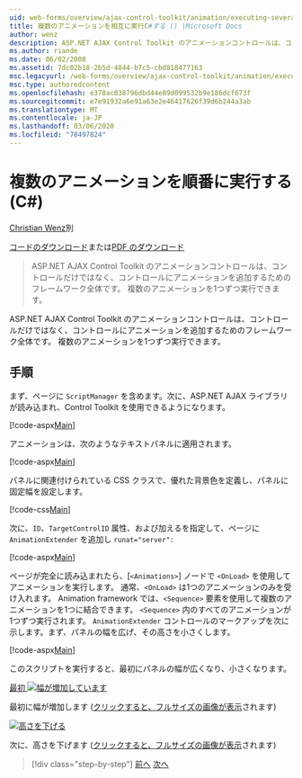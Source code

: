 ```yaml
---
uid: web-forms/overview/ajax-control-toolkit/animation/executing-several-animations-after-each-other-cs
title: 複数のアニメーションを相互に実行C#する () |Microsoft Docs
author: wenz
description: ASP.NET AJAX Control Toolkit のアニメーションコントロールは、コントロールだけではなく、コントロールにアニメーションを追加するためのフレームワーク全体です。 これにより、を実行できます...
ms.author: riande
ms.date: 06/02/2008
ms.assetid: 7dc02b18-2b5d-4844-b7c5-cbd818477163
msc.legacyurl: /web-forms/overview/ajax-control-toolkit/animation/executing-several-animations-after-each-other-cs
msc.type: authoredcontent
ms.openlocfilehash: e378ac038796dbd44e89d099532b9e186dcf673f
ms.sourcegitcommit: e7e91932a6e91a63e2e46417626f39d6b244a3ab
ms.translationtype: MT
ms.contentlocale: ja-JP
ms.lasthandoff: 03/06/2020
ms.locfileid: "78497824"
---
```

# <a name="executing-several-animations-after-each-other-c"></a>複数のアニメーションを順番に実行する (C#)

[Christian Wenz](https://github.com/wenz)別

[コードのダウンロード](https://download.microsoft.com/download/f/9/a/f9a26acd-8df4-4484-8a18-199e4598f411/Animation3.cs.zip)または[PDF のダウンロード](https://download.microsoft.com/download/6/7/1/6718d452-ff89-4d3f-a90e-c74ec2d636a3/animation3CS.pdf)

> ASP.NET AJAX Control Toolkit のアニメーションコントロールは、コントロールだけではなく、コントロールにアニメーションを追加するためのフレームワーク全体です。 複数のアニメーションを1つずつ実行できます。

ASP.NET AJAX Control Toolkit のアニメーションコントロールは、コントロールだけではなく、コントロールにアニメーションを追加するためのフレームワーク全体です。 複数のアニメーションを1つずつ実行できます。

## <a name="steps"></a>手順

まず、ページに `ScriptManager` を含めます。次に、ASP.NET AJAX ライブラリが読み込まれ、Control Toolkit を使用できるようになります。

[!code-aspx[Main](executing-several-animations-after-each-other-cs/samples/sample1.aspx)]

アニメーションは、次のようなテキストパネルに適用されます。

[!code-aspx[Main](executing-several-animations-after-each-other-cs/samples/sample2.aspx)]

パネルに関連付けられている CSS クラスで、優れた背景色を定義し、パネルに固定幅を設定します。

[!code-css[Main](executing-several-animations-after-each-other-cs/samples/sample3.css)]

次に、`ID`、`TargetControlID` 属性、および加えるを指定して、ページに `AnimationExtender` を追加し `runat="server":`

[!code-aspx[Main](executing-several-animations-after-each-other-cs/samples/sample4.aspx)]

ページが完全に読み込まれたら、[`<Animations>`] ノードで `<OnLoad>` を使用してアニメーションを実行します。 通常、`<OnLoad>` は1つのアニメーションのみを受け入れます。 Animation framework では、`<Sequence>` 要素を使用して複数のアニメーションを1つに結合できます。 `<Sequence>` 内のすべてのアニメーションが1つずつ実行されます。 `AnimationExtender` コントロールのマークアップを次に示します。まず、パネルの幅を広げ、その高さを小さくします。

[!code-aspx[Main](executing-several-animations-after-each-other-cs/samples/sample5.aspx)]

このスクリプトを実行すると、最初にパネルの幅が広くなり、小さくなります。

[最初 ![幅が増加しています](executing-several-animations-after-each-other-cs/_static/image2.png)](executing-several-animations-after-each-other-cs/_static/image1.png)

最初に幅が増加します ([クリックすると、フルサイズの画像が表示](executing-several-animations-after-each-other-cs/_static/image3.png)されます)

[![高さを下げる](executing-several-animations-after-each-other-cs/_static/image5.png)](executing-several-animations-after-each-other-cs/_static/image4.png)

次に、高さを下げます ([クリックすると、フルサイズの画像が表示](executing-several-animations-after-each-other-cs/_static/image6.png)されます)

> [!div class="step-by-step"]
> [前へ](executing-several-animations-at-the-same-time-cs.md)
> [次へ](animation-depending-on-a-condition-cs.md)
